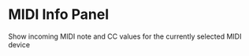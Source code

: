 <!-- MIDI Info Panel -->
# MIDI Info Panel

Show incoming MIDI note and CC values for the currently selected MIDI device